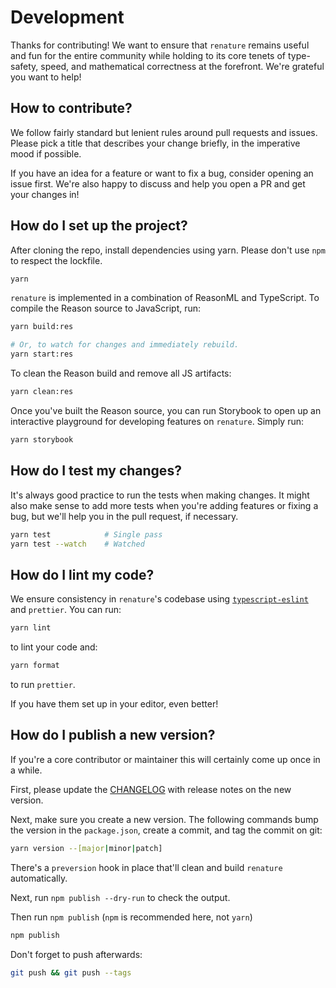 # Development

Thanks for contributing! We want to ensure that `renature` remains useful and fun
for the entire community while holding to its core tenets of type-safety, speed,
and mathematical correctness at the forefront. We're grateful you want to help!

## How to contribute?

We follow fairly standard but lenient rules around pull requests and issues.
Please pick a title that describes your change briefly, in the imperative
mood if possible.

If you have an idea for a feature or want to fix a bug, consider opening an issue
first. We're also happy to discuss and help you open a PR and get your changes
in!

## How do I set up the project?

After cloning the repo, install dependencies using yarn.
Please don't use `npm` to respect the lockfile.

```sh
yarn
```

`renature` is implemented in a combination of ReasonML and TypeScript. To compile
the Reason source to JavaScript, run:

```sh
yarn build:res

# Or, to watch for changes and immediately rebuild.
yarn start:res
```

To clean the Reason build and remove all JS artifacts:

```sh
yarn clean:res
```

Once you've built the Reason source, you can run Storybook to open up an interactive playground
for developing features on `renature`. Simply run:

```sh
yarn storybook
```

## How do I test my changes?

It's always good practice to run the tests when making changes.
It might also make sense to add more tests when you're adding features
or fixing a bug, but we'll help you in the pull request, if necessary.

```sh
yarn test            # Single pass
yarn test --watch    # Watched
```

## How do I lint my code?

We ensure consistency in `renature`'s codebase using [`typescript-eslint`](https://github.com/typescript-eslint/typescript-eslint) and `prettier`.
You can run:

```sh
yarn lint
```

to lint your code and:

```sh
yarn format
```

to run `prettier`.

If you have them set up in your editor, even better!

## How do I publish a new version?

If you're a core contributor or maintainer this will certainly come
up once in a while.

First, please update the [CHANGELOG](/CHANGELOG.md) with release notes
on the new version.

Next, make sure you create a new version. The following commands
bump the version in the `package.json`, create a commit,
and tag the commit on git:

```sh
yarn version --[major|minor|patch]
```

There's a `preversion` hook in place that'll clean and build
`renature` automatically.

Next, run `npm publish --dry-run` to check the output.

Then run `npm publish` (`npm` is recommended here, not `yarn`)

```sh
npm publish
```

Don't forget to push afterwards:

```sh
git push && git push --tags
```
